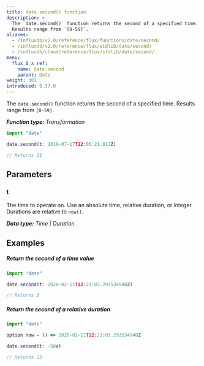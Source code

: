```yaml
---
title: date.second() function
description: >
  The `date.second()` function returns the second of a specified time.
  Results range from `[0-59]`.
aliases:
  - /influxdb/v2.0/reference/flux/functions/date/second/
  - /influxdb/v2.0/reference/flux/stdlib/date/second/
  - /influxdb/cloud/reference/flux/stdlib/date/second/
menu:
  flux_0_x_ref:
    name: date.second
    parent: Date
weight: 301
introduced: 0.37.0
---
```


The `date.second()` function returns the second of a specified time.
Results range from `[0-59]`.

_**Function type:** Transformation_  

```js
import "date"

date.second(t: 2019-07-17T12:05:21.012Z)

// Returns 21
```

## Parameters

### t
The time to operate on.
Use an absolute time, relative duration, or integer.
Durations are relative to `now()`.

_**Data type:** Time | Duration_

## Examples

##### Return the second of a time value
```js
import "date"

date.second(t: 2020-02-11T12:21:03.293534940Z)

// Returns 3
```

##### Return the second of a relative duration
```js
import "date"

option now = () => 2020-02-11T12:21:03.293534940Z

date.second(t: -50s)

// Returns 13
```
